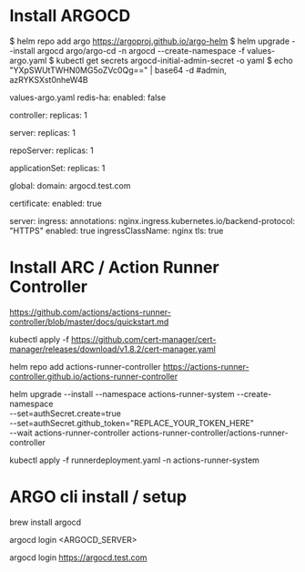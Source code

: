 # Install ARGOCD

$ helm repo add argo https://argoproj.github.io/argo-helm
$ helm upgrade --install argocd argo/argo-cd -n argocd --create-namespace -f values-argo.yaml
$ kubectl get secrets argocd-initial-admin-secret -o yaml
$ echo "YXpSWUtTWHN0MG5oZVc0Qg==" | base64 -d #admin, azRYKSXst0nheW4B

values-argo.yaml
  redis-ha:
  enabled: false

  controller:
    replicas: 1

  server:
    replicas: 1

  repoServer:
    replicas: 1

  applicationSet:
    replicas: 1

  global:
    domain: argocd.test.com

  certificate:
    enabled: true

  server:
    ingress:
      annotations:
        nginx.ingress.kubernetes.io/backend-protocol: "HTTPS"
      enabled: true
      ingressClassName: nginx
      tls: true

# Install ARC / Action Runner Controller

https://github.com/actions/actions-runner-controller/blob/master/docs/quickstart.md

kubectl apply -f https://github.com/cert-manager/cert-manager/releases/download/v1.8.2/cert-manager.yaml

helm repo add actions-runner-controller https://actions-runner-controller.github.io/actions-runner-controller

helm upgrade --install --namespace actions-runner-system --create-namespace\
  --set=authSecret.create=true\
  --set=authSecret.github_token="REPLACE_YOUR_TOKEN_HERE"\
  --wait actions-runner-controller actions-runner-controller/actions-runner-controller

kubectl apply -f runnerdeployment.yaml -n actions-runner-system

# ARGO cli install / setup

brew install argocd

argocd login <ARGOCD_SERVER>

argocd login https://argocd.test.com

